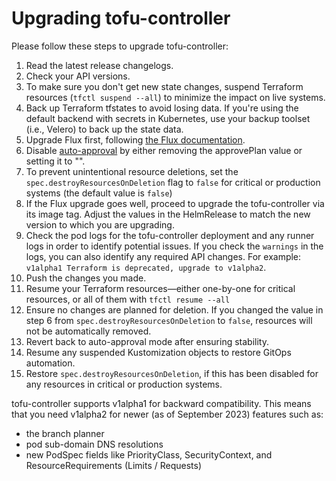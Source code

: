 # Upgrading tofu-controller

Please follow these steps to upgrade tofu-controller:

1. Read the latest release changelogs.
2. Check your API versions.
3. To make sure you don't get new state changes, suspend Terraform resources (`tfctl suspend --all`) to minimize the impact on live systems.
4. Back up Terraform tfstates to avoid losing data. If you're using the default backend with secrets in Kubernetes, use your backup toolset (i.e., Velero) to back up the state data.
5. Upgrade Flux first, following [the Flux documentation](https://fluxcd.io/flux/installation/upgrade/).
6. Disable [auto-approval](https://flux-iac.github.io/tofu-controller/use_tf_controller/to_provision_resources_and_auto_approve/) by either removing the approvePlan value or setting it to "".
7. To prevent unintentional resource deletions, set the `spec.destroyResourcesOnDeletion` flag to `false` for critical or production systems (the default value is `false`)
8. If the Flux upgrade goes well, proceed to upgrade the tofu-controller via its image tag. Adjust the values in the HelmRelease to match the new version to which you are upgrading.
9. Check the pod logs for the tofu-controller deployment and any runner logs in order to identify potential issues. If you check the `warnings` in the logs, you can also identify any required API changes. For example:
` v1alpha1 Terraform is deprecated, upgrade to v1alpha2`.
10. Push the changes you made.
11. Resume your Terraform resources—either one-by-one for critical resources, or all of them with `tfctl resume --all`
12. Ensure no changes are planned for deletion. If you changed the value in step 6 from `spec.destroyResourcesOnDeletion` to `false`, resources will not be automatically removed.
13. Revert back to auto-approval mode after ensuring stability.
14. Resume any suspended Kustomization objects to restore GitOps automation.
15. Restore `spec.destroyResourcesOnDeletion`, if this has been disabled for any resources in critical or production systems.

tofu-controller supports v1alpha1 for backward compatibility. This means that you need v1alpha2 for newer (as of September 2023) features such as:
- the branch planner
- pod sub-domain DNS resolutions
- new PodSpec fields like PriorityClass, SecurityContext, and ResourceRequirements (Limits / Requests)

